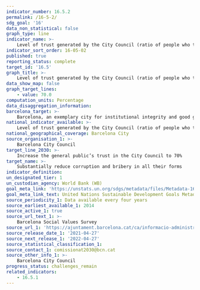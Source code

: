 ```yaml
---
indicator_number: 16.5.2
permalink: /16-5-2/
sdg_goal: '16'
data_non_statistical: false
graph_type: line
indicator_name: >-
    Level of trust generated by the City Council (ratio of people who trust the City Council sufficiently or a lot)
indicator_sort_order: 16-05-02
published: true
reporting_status: complete
target_id: '16.5'
graph_title: >-
    Level of trust generated by the City Council (ratio of people who trust the City Council sufficiently or a lot)
data_show_map: false
graph_target_lines:
    - value: 70.0
computation_units: Percentage
data_disaggregation_information:
barcelona_target: >-
    Barcelona, an exemplary city for institutional integrity and good governance
national_indicator_available: >-
    Level of trust generated by the City Council (ratio of people who trust the City Council sufficiently or a lot)
national_geographical_coverage: Barcelona City
source_organisation_1: >-
    Barcelona City Council
target_line_2030: >-
    Increase the general public’s trust in the City Council to 70%
target_name: >-
    Substantially reduce corruption and bribery in all their forms
indicator_definition:
un_designated_tier: 1
un_custodian_agency: World Bank (WB)
goal_meta_link: 'https://unstats.un.org/sdgs/metadata/files/Metadata-16-05-02.pdf'
goal_meta_link_text: United Nations Sustainable Development Goals Metadata (pdf 894kB)
source_periodicity_1: Data available every four years
source_earliest_available_1: 2014
source_active_1: true
source_url_text_1: >-
    Barcelona Social Values Survey
source_url_1: 'https://ajuntament.barcelona.cat/ca/informacio-administrativa/registre-enquestes-i-estudis-opinio'
source_release_date_1: '2021-04-27'
source_next_release_1: '2022-04-27'
source_statistical_classification_1: 
source_contact_1: comissionat2030@bcn.cat
source_other_info_1: >-
    Barcelona City Council
progress_status: challenges_remain
related_indicators: 
    - 16.5.1
---
```

